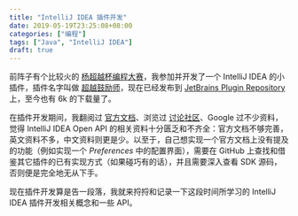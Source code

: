 ```yaml
---
title: "IntelliJ IDEA 插件开发"
date: 2019-05-19T23:25:08+08:00
categories: ["编程"]
tags: ["Java", "IntelliJ IDEA"]
draft: true
---
```


前阵子有个比较火的 [杨超越杯编程大赛](https://github.com/ccyyycy/ycy)，我参加并开发了一个 IntelliJ IDEA 的小插件，插件名字叫做 [超越鼓励师](https://github.com/fantasticmao/ycy-intellij-plugin)，现在已经发布到 [JetBrains Plugin Repository](https://plugins.jetbrains.com/plugin/12204-programmer-motivator-chaoyue-yang----) 上，至今也有 6k 的下载量了。<!--more-->

在插件开发期间，我翻阅过 [官方文档](https://www.jetbrains.org/intellij/sdk/docs/intro/welcome.html)、浏览过 [讨论社区](https://intellij-support.jetbrains.com/hc/en-us/community/topics/200366979-IntelliJ-IDEA-Open-API-and-Plugin-Development)、Google 过不少资料，觉得 IntelliJ IDEA Open API 的相关资料十分匮乏和不齐全：官方文档不够完善，英文资料不多，中文资料则更是少。以至于，自己想实现一个官方文档上没有提及的功能（例如实现一个 _Preferences_ 中的配置界面），需要在 GitHub 上查找和借鉴其它插件的已有实现方式（如果碰巧有的话），并且需要深入查看 SDK 源码，否则便是完全地无从下手。

现在插件开发算是告一段落，我就来捋捋和记录一下这段时间所学习的 IntelliJ IDEA 插件开发相关概念和一些 API。
